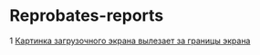 # Reprobates-reports

1 [Картинка загрузочного экрана вылезает за границы экрана](https://github.com/Logerr23/Reprobates-reports/issues/1#issue-1820503456)
